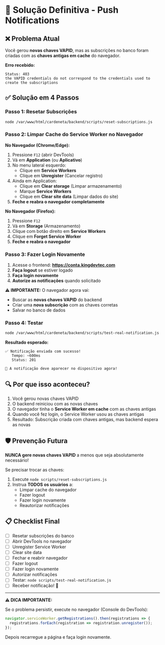 # 🔧 Solução Definitiva - Push Notifications

## ❌ Problema Atual

Você gerou **novas chaves VAPID**, mas as subscrições no banco foram criadas com as **chaves antigas em cache** do navegador.

**Erro recebido:**
```
Status: 403
the VAPID credentials do not correspond to the credentials used to create the subscriptions
```

## ✅ Solução em 4 Passos

### Passo 1: Resetar Subscrições
```bash
node /var/www/html/cardeneta/backend/scripts/reset-subscriptions.js
```

### Passo 2: Limpar Cache do Service Worker no Navegador

**No Navegador (Chrome/Edge):**

1. Pressione `F12` (abrir DevTools)
2. Vá em **Application** (ou **Aplicativo**)
3. No menu lateral esquerdo:
   - Clique em **Service Workers**
   - Clique em **Unregister** (Cancelar registro)
4. Ainda em Application:
   - Clique em **Clear storage** (Limpar armazenamento)
   - Marque **Service Workers**
   - Clique em **Clear site data** (Limpar dados do site)
5. **Feche e reabra o navegador completamente**

**No Navegador (Firefox):**

1. Pressione `F12`
2. Vá em **Storage** (Armazenamento)
3. Clique com botão direito em **Service Workers**
4. Clique em **Forget Service Worker**
5. **Feche e reabra o navegador**

### Passo 3: Fazer Login Novamente

1. Acesse o frontend: **https://conta.kingdevtec.com**
2. **Faça logout** se estiver logado
3. **Faça login novamente**
4. **Autorize as notificações** quando solicitado

⚠️ **IMPORTANTE:** O navegador agora vai:
- Buscar as **novas chaves VAPID** do backend
- Criar uma **nova subscrição** com as chaves corretas
- Salvar no banco de dados

### Passo 4: Testar

```bash
node /var/www/html/cardeneta/backend/scripts/test-real-notification.js
```

**Resultado esperado:**
```
✅ Notificação enviada com sucesso!
   Tempo: ~600ms
   Status: 201

🎉 A notificação deve aparecer no dispositivo agora!
```

## 🔍 Por que isso aconteceu?

1. Você gerou novas chaves VAPID
2. O backend reiniciou com as novas chaves
3. O navegador tinha o **Service Worker em cache** com as chaves antigas
4. Quando você fez login, o Service Worker usou as chaves antigas
5. Resultado: Subscrição criada com chaves antigas, mas backend espera as novas

## 🛡️ Prevenção Futura

**NUNCA gere novas chaves VAPID** a menos que seja absolutamente necessário!

Se precisar trocar as chaves:
1. Execute `node scripts/reset-subscriptions.js`
2. Instrua **TODOS os usuários** a:
   - Limpar cache do navegador
   - Fazer logout
   - Fazer login novamente
   - Reautorizar notificações

## 📋 Checklist Final

- [ ] Resetar subscrições do banco
- [ ] Abrir DevTools no navegador
- [ ] Unregister Service Worker
- [ ] Clear site data
- [ ] Fechar e reabrir navegador
- [ ] Fazer logout
- [ ] Fazer login novamente
- [ ] Autorizar notificações
- [ ] Testar: `node scripts/test-real-notification.js`
- [ ] Receber notificação! 🎉

---

**⚠️ DICA IMPORTANTE:**

Se o problema persistir, execute no navegador (Console do DevTools):
```javascript
navigator.serviceWorker.getRegistrations().then(registrations => {
  registrations.forEach(registration => registration.unregister());
});
```

Depois recarregue a página e faça login novamente.
